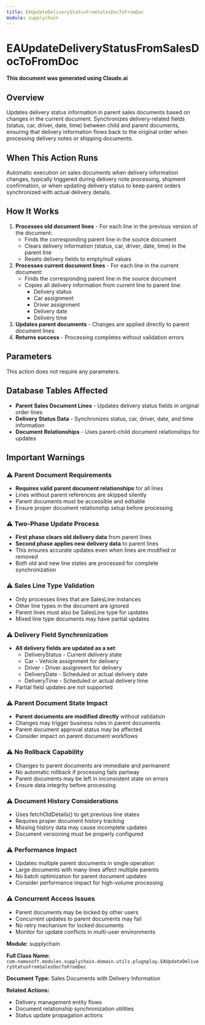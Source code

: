 ```yaml
---
title: EAUpdateDeliveryStatusFromSalesDocToFromDoc
module: supplychain
---
```



<div class='entity-flows'>

# EAUpdateDeliveryStatusFromSalesDocToFromDoc

**This document was generated using Claude.ai**

## Overview

Updates delivery status information in parent sales documents based on changes in the current document. Synchronizes delivery-related fields (status, car, driver, date, time) between child and parent documents, ensuring that delivery information flows back to the original order when processing delivery notes or shipping documents.

## When This Action Runs

Automatic execution on sales documents when delivery information changes, typically triggered during delivery note processing, shipment confirmation, or when updating delivery status to keep parent orders synchronized with actual delivery details.

## How It Works

1. **Processes old document lines** - For each line in the previous version of the document:
   - Finds the corresponding parent line in the source document
   - Clears delivery information (status, car, driver, date, time) in the parent line
   - Resets delivery fields to empty/null values
2. **Processes current document lines** - For each line in the current document:
   - Finds the corresponding parent line in the source document
   - Copies all delivery information from current line to parent line:
     - Delivery status
     - Car assignment
     - Driver assignment
     - Delivery date
     - Delivery time
3. **Updates parent documents** - Changes are applied directly to parent document lines
4. **Returns success** - Processing completes without validation errors

## Parameters

This action does not require any parameters.

## Database Tables Affected

- **Parent Sales Document Lines** - Updates delivery status fields in original order lines
- **Delivery Status Data** - Synchronizes status, car, driver, date, and time information
- **Document Relationships** - Uses parent-child document relationships for updates

## Important Warnings

### ⚠️ Parent Document Requirements
- **Requires valid parent document relationships** for all lines
- Lines without parent references are skipped silently
- Parent documents must be accessible and editable
- Ensure proper document relationship setup before processing

### ⚠️ Two-Phase Update Process
- **First phase clears old delivery data** from parent lines
- **Second phase applies new delivery data** to parent lines
- This ensures accurate updates even when lines are modified or removed
- Both old and new line states are processed for complete synchronization

### ⚠️ Sales Line Type Validation
- Only processes lines that are SalesLine instances
- Other line types in the document are ignored
- Parent lines must also be SalesLine type for updates
- Mixed line type documents may have partial updates

### ⚠️ Delivery Field Synchronization
- **All delivery fields are updated as a set**:
  - DeliveryStatus - Current delivery state
  - Car - Vehicle assignment for delivery
  - Driver - Driver assignment for delivery
  - DeliveryDate - Scheduled or actual delivery date
  - DeliveryTime - Scheduled or actual delivery time
- Partial field updates are not supported

### ⚠️ Parent Document State Impact
- **Parent documents are modified directly** without validation
- Changes may trigger business rules in parent documents
- Parent document approval status may be affected
- Consider impact on parent document workflows

### ⚠️ No Rollback Capability
- Changes to parent documents are immediate and permanent
- No automatic rollback if processing fails partway
- Parent documents may be left in inconsistent state on errors
- Ensure data integrity before processing

### ⚠️ Document History Considerations
- Uses fetchOldDetails() to get previous line states
- Requires proper document history tracking
- Missing history data may cause incomplete updates
- Document versioning must be properly configured

### ⚠️ Performance Impact
- Updates multiple parent documents in single operation
- Large documents with many lines affect multiple parents
- No batch optimization for parent document updates
- Consider performance impact for high-volume processing

### ⚠️ Concurrent Access Issues
- Parent documents may be locked by other users
- Concurrent updates to parent documents may fail
- No retry mechanism for locked documents
- Monitor for update conflicts in multi-user environments

**Module:** supplychain

**Full Class Name:** `com.namasoft.modules.supplychain.domain.utils.plugnplay.EAUpdateDeliveryStatusFromSalesDocToFromDoc`

**Document Type:** Sales Documents with Delivery Information

**Related Actions:**
- Delivery management entity flows
- Document relationship synchronization utilities
- Status update propagation actions


</div>

